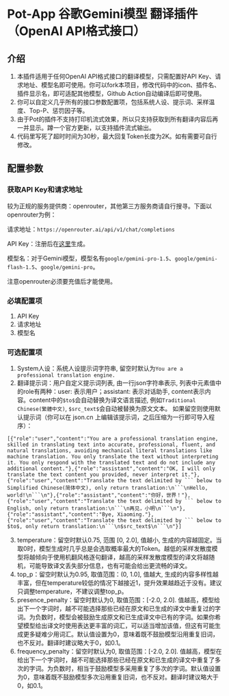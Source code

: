 # Pot-App 谷歌Gemini模型 翻译插件（OpenAI API格式接口）

## 介绍
1. 本插件适用于任何OpenAI API格式接口的翻译模型，只需配置好API Key、请求地址、模型名即可使用。你可以fork本项目，修改代码中的icon、插件名、插件显示名，即可适配其他模型，Github Action自动编译后即可使用。
2. 你可以自定义几乎所有的接口参数配置项，包括系统人设、提示词、采样温度、Top-P、惩罚因子等。
3. 由于Pot的插件不支持打印机流式效果，所以只支持获取到所有翻译内容后再一并显示。蹲一个官方更新，以支持插件流式输出。
4. 代码里写死了超时时间为30秒，最大回复Token长度为2K。如有需要可自行修改。

## 配置参数

### 获取API Key和请求地址

较为正规的服务提供商：openrouter，其他第三方服务商请自行搜寻。下面以openrouter为例：

请求地址：`https://openrouter.ai/api/v1/chat/completions`

API Key：注册后在[这里](https://openrouter.ai/keys)生成。

模型名：对于Gemini模型，模型名有`google/gemini-pro-1.5`、`google/gemini-flash-1.5`、`google/gemini-pro`。

注意openrouter必须要充值后才能使用。

### 必填配置项
1. API Key
2. 请求地址
3. 模型名

### 可选配置项
1. System人设：系统人设提示词字符串, 留空时默认为`You are a professional translation engine.`
2. 翻译提示词：用户自定义提示词列表, 由一行json字符串表示, 列表中元素值中的role有两种：user: 表示用户；assistant: 表示对话助手, content表示内容。content中的`$to$`会自动替换为译文语言描述, 例如`Traditional Chinese(繁體中文)`, `$src_text$`会自动被替换为原文文本。 如果留空则使用默认提示词（你可以在 json.cn 上编辑该提示词，之后压缩为一行即可导入程序）：
```text
[{"role":"user","content":"You are a professional translation engine, skilled in translating text into accurate, professional, fluent, and natural translations, avoiding mechanical literal translations like machine translation. You only translate the text without interpreting it. You only respond with the translated text and do not include any additional content."},{"role":"assistant","content":"OK, I will only translate the text content you provided, never interpret it."},{"role":"user","content":"Translate the text delimited by ``` below to Simplified Chinese(简体中文), only return translation:\n```\nHello, world!\n```\n"},{"role":"assistant","content":"你好，世界！"},{"role":"user","content":"Translate the text delimited by ``` below to English, only return translation:\n```\n再见，小明\n```\n"},{"role":"assistant","content":"Bye, Xiaoming."},{"role":"user","content":"Translate the text delimited by ``` below to $to$, only return translation:\n```\n$src_text$\n```\n"}]
```
3. temperature：留空时默认0.75, 范围 [0, 2.0], 值越小, 生成的内容越固定。当取0时，模型生成时几乎总是会选取概率最大的Token。越低的采样发散度模型将越倾向于使用机翻风格逐句翻译，越高的采样发散度模型的译文将越随机，可能导致译文丢失部分信息，也有可能会给出更流畅的译文。
4. top_p：留空时默认为0.95, 取值范围：(0, 1.0], 值越大, 生成的内容多样性越丰富，但在temperature较低的情况下越接近1，提升效果越趋近于没有。建议只调整temperature，不建议调整top_p。
5. presence_penalty：留空时默认为0, 取值范围：[-2.0, 2.0]. 值越高，模型给出下一个字词时，越不可能选择那些已经在原文和已生成的译文中重复过的字词。为负数时，模型会被鼓励生成原文和已生成译文中已有的字词。如果你希望模型给出译文时使用表达更丰富的词汇，可以适当增加该值，但这有可能生成更多疑难少用词汇。默认值设置为0，意味着既不鼓励模型沿用重复旧词，也不反对。翻译时建议略大于0，如0.1。
6. frequency_penalty：留空时默认为0, 取值范围：[-2.0, 2.0]. 值越高，模型在给出下一个字词时，越不可能选择那些已经在原文和已生成的译文中重复了多次的字词。为负数时，相当于鼓励模型多采用重复了多次的字词。默认值设置为0，意味着既不鼓励模型多次沿用重复旧词，也不反对。翻译时建议略大于0，如0.1。
